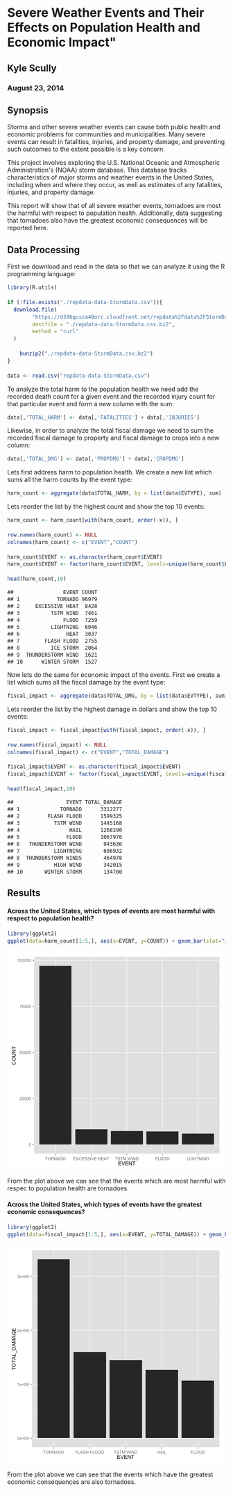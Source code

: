
# Severe Weather Events and Their Effects on Population Health and Economic Impact"
## Kyle Scully
### August 23, 2014

## Synopsis

Storms and other severe weather events can cause both public health and economic
problems for communities and municipalities. Many severe events can result in
fatalities, injuries, and property damage, and preventing such outcomes to the
extent possible is a key concern.

This project involves exploring the U.S. National Oceanic and Atmospheric
Administration's (NOAA) storm database. This database tracks characteristics of
major storms and weather events in the United States, including when and where
they occur, as well as estimates of any fatalities, injuries, and property
damage.

This report will show that of all severe weather events, tornadoes are most the
harmful with respect to population health.  Additionally, data suggesting that
tornadoes also have the greatest economic consequences will be reported
here.

## Data Processing
First we download and read in the data so that we can analyze it using the R programming language:


```r
library(R.utils)

if (!file.exists("./repdata-data-StormData.csv")){
  download.file(
		"https://d396qusza40orc.cloudfront.net/repdata%2Fdata%2FStormData.csv.bz2",
		destfile = "./repdata-data-StormData.csv.bz2",
		method = "curl"
  )

	bunzip2("./repdata-data-StormData.csv.bz2")
}

data <- read.csv("repdata-data-StormData.csv")
```

To analyze the total harm to the population health we need add the recorded death count for a given event and the recorded injury count for that particular event and form a new column with the sum:


```r
data[,'TOTAL_HARM'] <- data[,'FATALITIES'] + data[,'INJURIES']
```

Likewise, in order to analyze the total fiscal damage we need to sum the recorded fiscal damage to property and fiscal damage to crops into a new column:


```r
data[,'TOTAL_DMG'] <- data[,'PROPDMG'] + data[,'CROPDMG']
```

Lets first address harm to population health.  We create a new list which sums all the harm counts by the event type:


```r
harm_count <- aggregate(data$TOTAL_HARM, by = list(data$EVTYPE), sum)
```

Lets reorder the list by the highest count and show the top 10 events:


```r
harm_count <- harm_count[with(harm_count, order(-x)), ]

row.names(harm_count) <- NULL
colnames(harm_count) <- c("EVENT","COUNT")

harm_count$EVENT <- as.character(harm_count$EVENT)
harm_count$EVENT <- factor(harm_count$EVENT, levels=unique(harm_count$EVENT))

head(harm_count,10)
```

```
##                EVENT COUNT
## 1            TORNADO 96979
## 2     EXCESSIVE HEAT  8428
## 3          TSTM WIND  7461
## 4              FLOOD  7259
## 5          LIGHTNING  6046
## 6               HEAT  3037
## 7        FLASH FLOOD  2755
## 8          ICE STORM  2064
## 9  THUNDERSTORM WIND  1621
## 10      WINTER STORM  1527
```

Now lets do the same for economic impact of the events.  First we create a list which sums all the fiscal damage by the event type:


```r
fiscal_impact <- aggregate(data$TOTAL_DMG, by = list(data$EVTYPE), sum)
```

Lets reorder the list by the highest damage in dollars and show the top 10 events:


```r
fiscal_impact <- fiscal_impact[with(fiscal_impact, order(-x)), ]

row.names(fiscal_impact) <- NULL
colnames(fiscal_impact) <- c("EVENT","TOTAL_DAMAGE")

fiscal_impact$EVENT <- as.character(fiscal_impact$EVENT)
fiscal_impact$EVENT <- factor(fiscal_impact$EVENT, levels=unique(fiscal_impact$EVENT))

head(fiscal_impact,10)
```

```
##                 EVENT TOTAL_DAMAGE
## 1             TORNADO      3312277
## 2         FLASH FLOOD      1599325
## 3           TSTM WIND      1445168
## 4                HAIL      1268290
## 5               FLOOD      1067976
## 6   THUNDERSTORM WIND       943636
## 7           LIGHTNING       606932
## 8  THUNDERSTORM WINDS       464978
## 9           HIGH WIND       342015
## 10       WINTER STORM       134700
```

## Results

#### Across the United States, which types of events are most harmful with respect to population health?


```r
library(ggplot2)
ggplot(data=harm_count[1:5,], aes(x=EVENT, y=COUNT)) + geom_bar(stat="identity")
```

![plot of chunk unnamed-chunk-8](figure/unnamed-chunk-8.png) 

From the plot above we can see that the events which are most harmful with respec to population health are tornadoes.

#### Across the United States, which types of events have the greatest economic consequences?

```r
library(ggplot2)
ggplot(data=fiscal_impact[1:5,], aes(x=EVENT, y=TOTAL_DAMAGE)) + geom_bar(stat="identity")
```

![plot of chunk unnamed-chunk-9](figure/unnamed-chunk-9.png) 

From the plot above we can see that the events which have the greatest economic consequences are also tornadoes.

